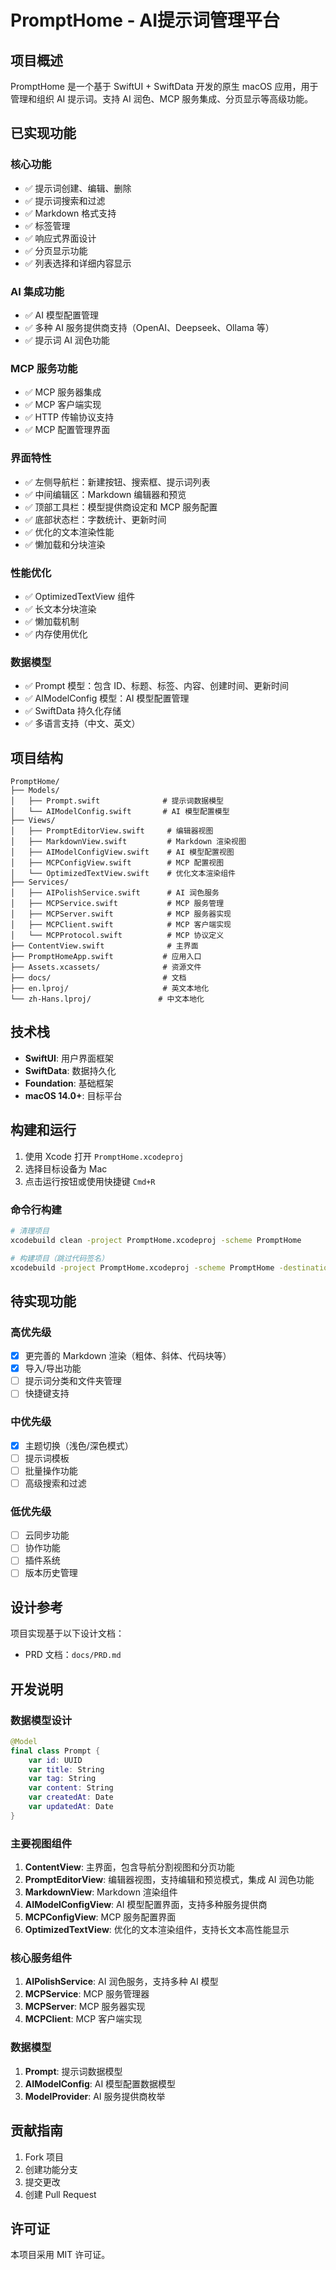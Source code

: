 # PromptHome - AI提示词管理平台

## 项目概述

PromptHome 是一个基于 SwiftUI + SwiftData 开发的原生 macOS 应用，用于管理和组织 AI 提示词。支持 AI 润色、MCP 服务集成、分页显示等高级功能。

## 已实现功能

### 核心功能
- ✅ 提示词创建、编辑、删除
- ✅ 提示词搜索和过滤
- ✅ Markdown 格式支持
- ✅ 标签管理
- ✅ 响应式界面设计
- ✅ 分页显示功能
- ✅ 列表选择和详细内容显示

### AI 集成功能
- ✅ AI 模型配置管理
- ✅ 多种 AI 服务提供商支持（OpenAI、Deepseek、Ollama 等）
- ✅ 提示词 AI 润色功能

### MCP 服务功能
- ✅ MCP 服务器集成
- ✅ MCP 客户端实现
- ✅ HTTP 传输协议支持
- ✅ MCP 配置管理界面

### 界面特性
- ✅ 左侧导航栏：新建按钮、搜索框、提示词列表
- ✅ 中间编辑区：Markdown 编辑器和预览
- ✅ 顶部工具栏：模型提供商设定和 MCP 服务配置
- ✅ 底部状态栏：字数统计、更新时间
- ✅ 优化的文本渲染性能
- ✅ 懒加载和分块渲染

### 性能优化
- ✅ OptimizedTextView 组件
- ✅ 长文本分块渲染
- ✅ 懒加载机制
- ✅ 内存使用优化

### 数据模型
- ✅ Prompt 模型：包含 ID、标题、标签、内容、创建时间、更新时间
- ✅ AIModelConfig 模型：AI 模型配置管理
- ✅ SwiftData 持久化存储
- ✅ 多语言支持（中文、英文）

## 项目结构

```
PromptHome/
├── Models/
│   ├── Prompt.swift              # 提示词数据模型
│   └── AIModelConfig.swift       # AI 模型配置模型
├── Views/
│   ├── PromptEditorView.swift     # 编辑器视图
│   ├── MarkdownView.swift         # Markdown 渲染视图
│   ├── AIModelConfigView.swift    # AI 模型配置视图
│   ├── MCPConfigView.swift        # MCP 配置视图
│   └── OptimizedTextView.swift    # 优化文本渲染组件
├── Services/
│   ├── AIPolishService.swift      # AI 润色服务
│   ├── MCPService.swift           # MCP 服务管理
│   ├── MCPServer.swift            # MCP 服务器实现
│   ├── MCPClient.swift            # MCP 客户端实现
│   └── MCPProtocol.swift          # MCP 协议定义
├── ContentView.swift              # 主界面
├── PromptHomeApp.swift           # 应用入口
├── Assets.xcassets/              # 资源文件
├── docs/                         # 文档
├── en.lproj/                     # 英文本地化
└── zh-Hans.lproj/               # 中文本地化
```

## 技术栈

- **SwiftUI**: 用户界面框架
- **SwiftData**: 数据持久化
- **Foundation**: 基础框架
- **macOS 14.0+**: 目标平台

## 构建和运行

1. 使用 Xcode 打开 `PromptHome.xcodeproj`
2. 选择目标设备为 Mac
3. 点击运行按钮或使用快捷键 `Cmd+R`

### 命令行构建

```bash
# 清理项目
xcodebuild clean -project PromptHome.xcodeproj -scheme PromptHome

# 构建项目（跳过代码签名）
xcodebuild -project PromptHome.xcodeproj -scheme PromptHome -destination "platform=macOS" CODE_SIGN_IDENTITY="" CODE_SIGNING_REQUIRED=NO build
```

## 待实现功能

### 高优先级
- [X] 更完善的 Markdown 渲染（粗体、斜体、代码块等）
- [X] 导入/导出功能
- [ ] 提示词分类和文件夹管理
- [ ] 快捷键支持

### 中优先级
- [X] 主题切换（浅色/深色模式）
- [ ] 提示词模板
- [ ] 批量操作功能
- [ ] 高级搜索和过滤

### 低优先级
- [ ] 云同步功能
- [ ] 协作功能
- [ ] 插件系统
- [ ] 版本历史管理

## 设计参考

项目实现基于以下设计文档：
- PRD 文档：`docs/PRD.md`

## 开发说明

### 数据模型设计

```swift
@Model
final class Prompt {
    var id: UUID
    var title: String
    var tag: String
    var content: String
    var createdAt: Date
    var updatedAt: Date
}
```

### 主要视图组件

1. **ContentView**: 主界面，包含导航分割视图和分页功能
2. **PromptEditorView**: 编辑器视图，支持编辑和预览模式，集成 AI 润色功能
3. **MarkdownView**: Markdown 渲染组件
4. **AIModelConfigView**: AI 模型配置界面，支持多种服务提供商
5. **MCPConfigView**: MCP 服务配置界面
6. **OptimizedTextView**: 优化的文本渲染组件，支持长文本高性能显示

### 核心服务组件

1. **AIPolishService**: AI 润色服务，支持多种 AI 模型
2. **MCPService**: MCP 服务管理器
3. **MCPServer**: MCP 服务器实现
4. **MCPClient**: MCP 客户端实现

### 数据模型

1. **Prompt**: 提示词数据模型
2. **AIModelConfig**: AI 模型配置数据模型
3. **ModelProvider**: AI 服务提供商枚举

## 贡献指南

1. Fork 项目
2. 创建功能分支
3. 提交更改
4. 创建 Pull Request

## 许可证

本项目采用 MIT 许可证。